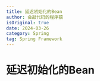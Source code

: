 ```yaml
---
title: 延迟初始化的Bean
author: 会敲代码的程序猿
isOriginal: true
date: 2024-03-26
category: Spring
tag: Spring Framework
---
```


# 延迟初始化的Bean
